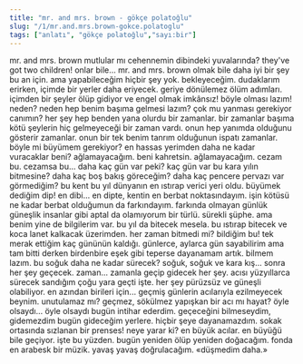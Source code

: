 ```yaml
---
title: "mr. and mrs. brown - gökçe polatoğlu"
slug: "/1/mr.and.mrs.brown-gokce.polatoglu"
tags: ["anlatı", "gökçe polatoğlu","sayı:bir"]
---
```


mr. and mrs. brown mutlular mı cehennemin dibindeki yuvalarında? they've
got two children! onlar bile... mr. and mrs. brown olmak bile daha iyi
bir şey bu an için. ama yapabileceğim hiçbir şey yok. bekleyeceğim.
dudaklarım erirken, içimde bir yerler daha eriyecek. geriye dönülemez
ölüm adımları. içimden bir şeyler ölüp gidiyor ve engel olmak imkânsız!
böyle olması lazım! neden? neden hep benim başıma gelmesi lazım? çok mu
yanması gerekiyor canımın? her şey hep benden yana olurdu bir zamanlar.
bir zamanlar başıma kötü şeylerin hiç gelmeyeceği bir zaman vardı. onun
hep yanımda olduğunu gösterir zamanlar. onun bir tek benim tanrım
olduğunun ispatı zamanlar. böyle mi büyümem gerekiyor? en hassas
yerimden daha ne kadar vuracaklar beni? ağlamayacağım. beni kahretsin.
ağlamayacağım. cezam bu. cezamsa bu... daha kaç gün var peki? kaç gün
var bu kara yılın bitmesine? daha kaç boş bakış göreceğim? daha kaç
pencere pervazı var görmediğim? bu kent bu yıl dünyanın en ıstırap
verici yeri oldu. büyümek dediğim dip! en dibi... en dipte, kentin en
berbat noktasındayım. işin kötüsü ne kadar berbat olduğumun da
farkındayım. farkında olmayan günlük güneşlik insanlar gibi aptal da
olamıyorum bir türlü. sürekli şüphe. ama benim yine de bilgilerim var.
bu yıl da bitecek mesela. bu ıstırap bitecek ve koca lanet kalkacak
üzerimden. her zaman bitmedi mi? bildiğim bu! tek merak ettiğim kaç
gününün kaldığı. günlerce, aylarca gün sayabilirim ama tam bitti derken
birdenbire eşek gibi teperse dayanamam artık. bilmem lazım. bu soğuk
daha ne kadar sürecek? soğuk, soğuk ve kara kış... sonra her şey
geçecek. zaman... zamanla geçip gidecek her şey. acısı yüzyıllarca
sürecek sandığım çoğu yara geçti işte. her şey pürüzsüz ve güneşli
olabiliyor. en azından birileri için... geçmiş günlerin acılarıyla
ezilmeyecek beynim. unutulamaz mı? geçmez, sökülmez yapışkan bir acı mı
hayat? öyle olsaydı... öyle olsaydı bugün intihar ederdim. geçeceğini
bilmeseydim, gidemezdim bugün gideceğim yerlere. hiçbir şeye
dayanamazdım. sokak ortasında sızlanan bir prenses! neye yarar ki? en
büyük acılar. en büyüğü bile geçiyor. işte bu yüzden. bugün yeniden ölüp
yeniden doğacağım. fonda en arabesk bir müzik. yavaş yavaş doğrulacağım.
«düşmedim daha.»





